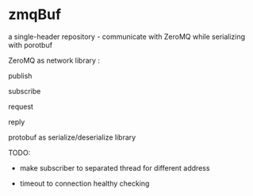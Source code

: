 # zmqBuf
a single-header repository - communicate with ZeroMQ while serializing with porotbuf

 ZeroMQ as network library :

publish

subscribe

request

reply

protobuf as serialize/deserialize library 



TODO:

- make subscriber to separated thread for different address 

- timeout to connection healthy checking 